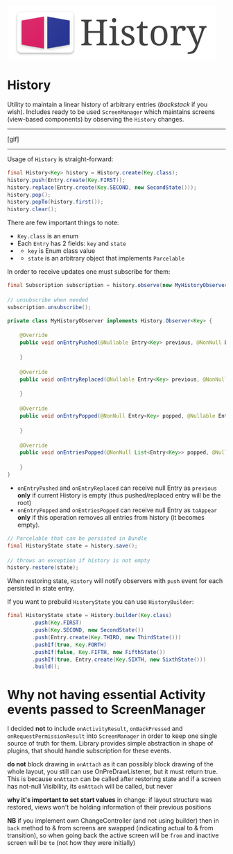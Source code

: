 ![logo](https://github.com/noties/History/raw/develop/art/logo.png)

# History

Utility to maintain a linear history of arbitrary entries (_backstack_ if you wish). Includes ready to be used `ScreenManager` which maintains screens (view-based components) by observing the `History` changes.

---

[gif]

---

Usage of `History` is straight-forward:

```java
final History<Key> history = History.create(Key.class);
history.push(Entry.create(Key.FIRST));
history.replace(Entry.create(Key.SECOND, new SecondState()));
history.pop();
history.popTo(history.first());
history.clear();
```

There are few important things to note:

* `Key.class` is an enum
* Each `Entry` has 2 fields: `key` and `state`
* * `key` is Enum class value
* * `state` is an arbitrary object that implements `Parcelable`


In order to receive updates one must subscribe for them:

```java
final Subscription subscription = history.observe(new MyHistoryObserver());

// unsubscribe when needed
subscription.unsubscribe();
```

```java
private class MyHistoryObserver implements History.Observer<Key> {

    @Override
    public void onEntryPushed(@Nullable Entry<Key> previous, @NonNull Entry<Key> current) {

    }

    @Override
    public void onEntryReplaced(@Nullable Entry<Key> previous, @NonNull Entry<Key> current) {

    }

    @Override
    public void onEntryPopped(@NonNull Entry<Key> popped, @Nullable Entry<Key> toAppear) {

    }

    @Override
    public void onEntriesPopped(@NonNull List<Entry<Key>> popped, @Nullable Entry<Key> toAppear) {

    }
}
```

* `onEntryPushed` and `onEntryReplaced` can receive null Entry as `previous` **only** if current History is empty (thus pushed/replaced entry will be the root)
* `onEntryPopped` and `onEntriesPopped` can receive null Entry as `toAppear` **only** if this operation removes all entries from history (it becomes empty).

```java
// Parcelable that can be persisted in Bundle
final HistoryState state = history.save();

// throws an exception if history is not empty
history.restore(state);
```

When restoring state, `History` will notify observers with `push` event for each persisted in state entry.

If you want to prebuild `HistoryState` you can use `HistoryBuilder`:
```java
final HistoryState state = History.builder(Key.class)
        .push(Key.FIRST)
        .push(Key.SECOND, new SecondState())
        .push(Entry.create(Key.THIRD, new ThirdState()))
        .pushIf(true, Key.FORTH)
        .pushIf(false, Key.FIFTH, new FifthState())
        .pushIf(true, Entry.create(Key.SIXTH, new SixthState()))
        .build();
```


# Why not having essential Activity events passed to ScreenManager

I decided **not** to include `onActivityResult`, `onBackPressed` and `onRequestPermissionResult`
into `ScreenManager` in order to keep one single source of truth for them. Library provides
simple abstraction in shape of plugins, that should handle subscription for these events.

**do not** block drawing in `onAttach` as it can possibly block drawing of the whole layout,
you still can use OnPreDrawListener, but it must return true. This is because `onAttach` can
be called after restoring state and if a screen has not-null Visibility, its `onAttach` will be
called, but never 

**why it's important to set start values** in change: if layout structure was restored,
views won't be holding information of their previous positions

**NB** if you implement own ChangeController (and not using builder) then in `back` method
to & from screens are swapped (indicating actual to & from transition), so when going back
the active screen will be `from` and inactive screen will be `to` (not how they were initially)